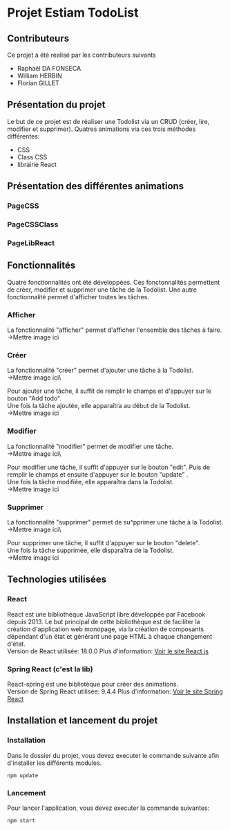 # Projet Estiam TodoList

## Contributeurs
Ce projet a été realisé par les contributeurs suivants 
- Raphaël DA FONSECA 
- William HERBIN 
- Florian GILLET 

## Présentation du projet
Le but de ce projet est de réaliser une Todolist via un CRUD (créer, lire, modifier et supprimer). Quatres animations via ces trois méthodes différentes:
- CSS
- Class CSS
- librairie React

## Présentation des différentes animations
### PageCSS
### PageCSSClass
### PageLibReact

## Fonctionnalités
Quatre fonctionnalités ont été développées. Ces fonctonnalités permettent de créer, modifier et supprimer une tâche de la Todolist. Une autre fonctionnalité permet d'afficher toutes les tâches.
### Afficher
La fonctionnalité "afficher" permet d'afficher l'ensemble des tâches à faire.\
->Mettre image ici

### Créer
La fonctionnalité "créer" permet d'ajouter une tâche à la Todolist.\
->Mettre image ici\

Pour ajouter une tâche, il suffit de remplir le champs et d'appuyer sur le bouton "Add todo".\
Une fois la tâche ajoutée, elle apparaîtra au début de la Todolist.\
->Mettre image ici

### Modifier
La fonctionnalité "modifier" permet de modifier une tâche.\
->Mettre image ici\

Pour modifier une tâche, il suffit d'appuyer sur le bouton "edit". Puis de remplir le champs et ensuite d'appuyer sur le bouton "update" .\
Une fois la tâche modifiée, elle apparaîtra dans la Todolist.\
->Mettre image ici

### Supprimer

La fonctionnalité "supprimer" permet de su^pprimer une tâche à la Todolist.\
->Mettre image ici\

Pour supprimer une tâche, il suffit d'appuyer sur le bouton "delete".\
Une fois la tâche supprimée, elle disparaîtra de la Todolist.\
->Mettre image ici

## Technologies utilisées
### React

React est une bibliothèque JavaScript libre développée par Facebook depuis 2013. Le but principal de cette bibliothèque est de faciliter la création d'application web monopage, via la création de composants dépendant d'un état et générant une page HTML à chaque changement d'état.\
Version de React utilisée: 18.0.0
Plus d'information: [Voir le site React js](https://fr.reactjs.org/)
### Spring React (c'est la lib)

React-spring est une bibliotèque pour créer des animations.\
Version de Spring React utilisée: 9.4.4
Plus d'information: [Voir le site Spring React](https://react-spring.io/)


## Installation et lancement du projet
### Installation
Dans le dossier du projet, vous devez executer le commande suivante afin d'installer les différents modules.
```
npm update
```
### Lancement
Pour lancer l'application, vous devez executer la commande suivantes:
```
npm start
```